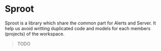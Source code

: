 # Sproot

Sproot is a library which share the common part for Alerts and Server. It help us avoid writting duplicated code and models for each members (projects) of the workspace.

> TODO